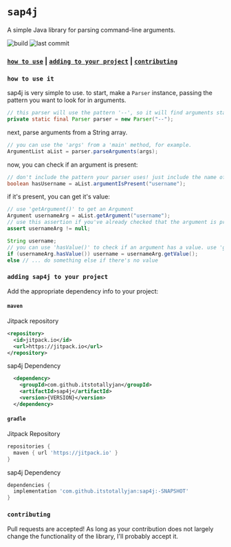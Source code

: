 # `sap4j`
A simple Java library for parsing command-line arguments.

![build](https://img.shields.io/github/workflow/status/itstotallyjan/sap4j/Tests) ![last commit](https://img.shields.io/github/last-commit/itstotallyjan/sap4j)

### [`how to use`](#how-to-use-it) **|** [`adding to your project`](#adding-sap4j-to-your-project) **|** [`contributing`](#contributing)

### `how to use it`
sap4j is very simple to use. to start, make a `Parser` instance, passing the pattern you want to look for in arguments.
```java
// this parser will use the pattern '--', so it will find arguments starting with '--'.
private static final Parser parser = new Parser("--");
```
next, parse arguments from a String array.
```java
// you can use the 'args' from a 'main' method, for example.
ArgumentList aList = parser.parseArguments(args);
```
now, you can check if an argument is present:
```java
// don't include the pattern your parser uses! just include the name of the argument you're looking for.
boolean hasUsername = aList.argumentIsPresent("username");
```
if it's present, you can get it's value:
```java
// use 'getArgument()' to get an Argument
Argument usernameArg = aList.getArgument("username");
// use this assertion if you've already checked that the argument is present.
assert usernameArg != null;

String username;
// you can use 'hasValue()' to check if an argument has a value. use 'getValue()' to get the String value of an Argument.
if (usernameArg.hasValue()) username = usernameArg.getValue();
else // ... do something else if there's no value
```

### `adding sap4j to your project`
Add the appropriate dependency info to your project:
#### `maven`
Jitpack repository
```xml
<repository>
  <id>jitpack.io</id>
  <url>https://jitpack.io</url>
</repository>
```
sap4j Dependency
```xml
  <dependency>
    <groupId>com.github.itstotallyjan</groupId>
    <artifactId>sap4j</artifactId>
    <version>{VERSION}</version>
  </dependency>
```
#### `gradle`
Jitpack Repository
```gradle
repositories {
  maven { url 'https://jitpack.io' }
}
```
sap4j Dependency
```gradle
dependencies {
  implementation 'com.github.itstotallyjan:sap4j:-SNAPSHOT'
}
```

### `contributing`
Pull requests are accepted! As long as your contribution does not largely change the functionality of the library, I'll probably accept it.
